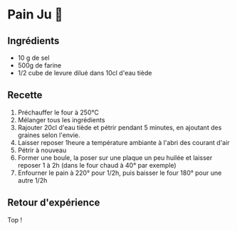 # Pain Ju 🍞

## Ingrédients

- 10 g de sel
- 500g de farine
- 1/2 cube de levure dilué dans 10cl d'eau tiède

## Recette

1. Préchauffer le four à 250°C
2. Mélanger tous les ingrédients
3. Rajouter 20cl d'eau tiède et pétrir pendant 5 minutes, en ajoutant des graines selon l'envie.
4. Laisser reposer 1heure a température ambiante à l'abri des courant d'air
5. Pétrir à nouveau
6. Former une boule, la poser sur une plaque un peu huilée et laisser reposer 1 à 2h (dans le four chaud à 40° par exemple)
7. Enfourner le pain à 220° pour 1/2h, puis baisser le four 180° pour une autre 1/2h

## Retour d'expérience

Top !
